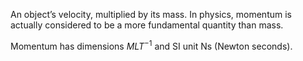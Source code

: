 An object’s velocity, multiplied by its mass. In physics, momentum is
actually considered to be a more fundamental quantity than mass.

Momentum has dimensions $MLT^{-1}$ and SI unit Ns (Newton seconds).
